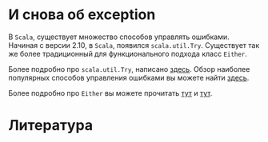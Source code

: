 И снова об exception
====================
В `Scala`, существует множество способов управлять ошибками.
Начиная с версии 2.10, в `Scala`, появился `scala.util.Try`.
Существует так же более традиционный для функционального подхода класс
`Either`.

Более подробно про `scala.util.Try`, написано [здесь][0].
Обзор наиболее популярных способов управления ошибками вы можете найти
[здесь][1].

Более подробно про `Either` вы можете прочитать [тут][2] и [тут][3].

Литература
==========
[0]: http://danielwestheide.com/blog/2012/12/26/the-neophytes-guide-to-scala-part-6-error-handling-with-try.html
[1]: https://tersesystems.com/2012/12/27/error-handling-in-scala/
[2]: http://alvinalexander.com/scala/scala-either-left-right-example-option-some-none-null
[3]: http://danielwestheide.com/blog/2013/01/02/the-neophytes-guide-to-scala-part-7-the-either-type.html

